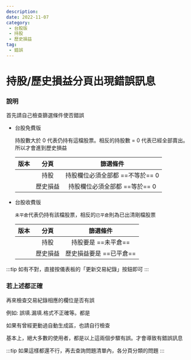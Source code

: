 ```yaml
---
description:
date: 2022-11-07
category:
 - 台股版
 - 持股
 - 歷史損益
tag:
 - 錯誤
---
```


# 持股/歷史損益分頁出現錯誤訊息

### 說明

  首先請自己檢查篩選條件使否錯誤

  - 台股免費版

    持股數大於 0 代表仍持有這檔股票。相反的持股數 = 0 代表已經全部賣出。所以才會進到歷史損益

    |   版本   | 分頁 | 篩選條件 |
    |:----------:|:--:|:-------:|
    | <Badge text="台股免費版" vertical="middle"/> | 持股 | 持股欄位必須全部都 ==不等於== 0 |
    | <Badge text="台股免費版" vertical="middle"/> | 歷史損益 | 持股欄位必須全部都 ==等於== 0 |

  - 台股收費版

    `未平倉`代表仍持有該檔股票，相反的`已平倉`則為已出清剛檔股票

    |   版本   | 分頁 | 篩選條件 |
    |:----------:|:--:|:-------:|
    | <Badge type="warning" text="台股收費版" vertical="middle"/> | 持股 | 持股要是 ==未平倉== |
    | <Badge type="warning" text="台股收費版" vertical="middle"/> | 歷史損益 | 歷史損益要是 ==已平倉== |

  :::tip 如有不對，直接按儀表板的「更新交易紀錄」按鈕即可
  :::
  
### 若上述都正確

  再來檢查交易紀錄相應的欄位是否有誤

  例如: 誤填.漏填.格式不正確等。都是

  如果有曾經更動過自動生成區，也請自行檢查
  
  基本上，絕大多數的使用者，都是以上這兩個步驟有誤。才會導致有錯誤訊息
  
  :::tip 如果這樣都還不行，再去查詢問題清單內，各分頁分類的問題
  :::

